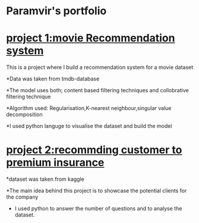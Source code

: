 # Paramvir's portfolio

# [project 1:movie Recommendation system](https://github.com/sparambali/movie-recommending-system)

This is a project where I build a recommendation system for a movie dataset

*Data was taken from tmdb-database

*The model uses both; content based filtering techniques and collobrative filtering technique

*Algorithm used: Regularisation,K-nearest neighbour,singular value decomposition

*I  used python languge to visualise the dataset and build the model


# [project 2:recommding customer to premium insurance](https://github.com/sparambali/capstone-project1)

*dataset was taken from kaggle

*The main idea behind this project is to showcase the potential clients for the company

* I used python to answer the number of questions and to analyse the dataset.
